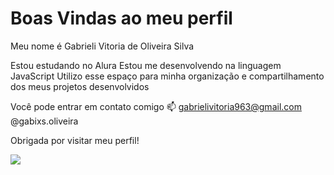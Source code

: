 # Boas Vindas ao meu perfil

Meu nome é Gabrieli Vitoria de Oliveira Silva

Estou estudando no Alura
Estou me desenvolvendo na linguagem JavaScript
Utilizo esse espaço para minha organização e compartilhamento dos meus projetos desenvolvidos

Você pode entrar em contato comigo 📫
gabrielivitoria963@gmail.com
@gabixs.oliveira

Obrigada por visitar meu perfil!

![](https://media.tenor.com/bAP4r1qHcZoAAAAM/big-smile-timmy-turner.gif)
